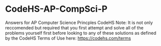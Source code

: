 # CodeHS-AP-CompSci-P
Answers for AP Computer Science Princples CodeHS
Note: It is not only reccomended but required that you first attempt and solve all of the problems yourself first before looking to any of these solutions as defined by the CodeHS Terms of Use here: https://codehs.com/terms
